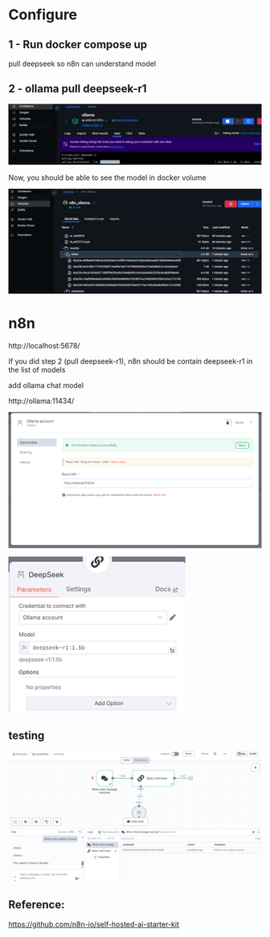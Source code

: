 # Configure

## 1 - Run docker compose up

pull deepseek so n8n can understand model

## 2 - ollama pull deepseek-r1

![pulldeepseek](imgs/pulldeepseek.png)

Now, you should be able to see the model in docker volume

![volumedeepseek](imgs/volumedeepseek.png)

# n8n

http://localhost:5678/

If you did step 2 (pull deepseek-r1), n8n should be contain deepseek-r1 in the list of models

add ollama chat model

http://ollama:11434/

![ollama](imgs/ollama.png)

![model](imgs/model.png)

## testing

![testing](imgs/testing.png)

## Reference:

https://github.com/n8n-io/self-hosted-ai-starter-kit